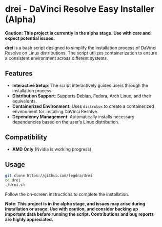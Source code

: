 # drei - DaVinci Resolve Easy Installer (Alpha)

**Caution: This project is currently in the alpha stage. Use with care and expect potential issues.**

**drei** is a bash script designed to simplify the installation process of DaVinci Resolve on Linux distributions. The script utilizes containerization to ensure a consistent environment across different systems.

## Features

- **Interactive Setup**: The script interactively guides users through the installation process.
- **Distribution Support**: Supports Debian, Fedora, Arch Linux, and their equivalents.
- **Containerized Environment**: Uses `distrobox` to create a containerized environment for installing DaVinci Resolve.
- **Dependency Management**: Automatically installs necessary dependencies based on the user's Linux distribution.

## Compatibility

- **AMD Only** (Nvidia is working progress)

## Usage

```bash
git clone https://github.com/legdna/drei
cd drei
./drei.sh
```

Follow the on-screen instructions to complete the installation.

**Note: This project is in the alpha stage, and issues may arise during installation or usage. Use with caution, and consider backing up important data before running the script. Contributions and bug reports are highly appreciated.**

